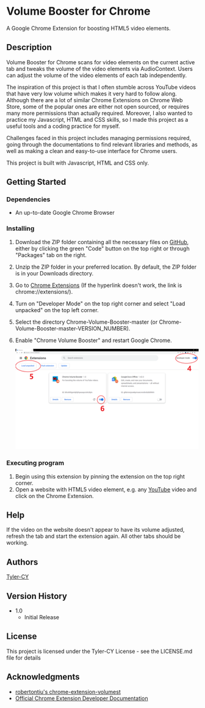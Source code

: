 # Volume Booster for Chrome

A Google Chrome Extension for boosting HTML5 video elements.

## Description

Volume Booster for Chrome scans for video elements on the current active tab and tweaks the volume of the
video elements via AudioContext. Users can adjust the volume of the video elements of each tab independently.

The inspiration of this project is that I often stumble across YouTube videos that have very low volume which makes it very hard to follow along.
Although there are a lot of similar Chrome Extensions on Chrome Web Store, some of the popular ones are either not open sourced, or requires many more permissions 
than actually required. Moreover, I also wanted to practice my Javascript, HTML and CSS skills, so I made this project as a useful tools and a coding practice for myself.

Challenges faced in this project includes managing permissions required, going through the documentations to find relevant libraries and methods, as well as making a clean and easy-to-use interface for Chrome users.

This project is built with Javascript, HTML and CSS only. 

## Getting Started

### Dependencies

* An up-to-date Google Chrome Browser

### Installing

1. Download the ZIP folder containing all the necessary files on [GitHub](https://github.com/Tyler-CY/Chrome-Volume-Booster), either by clicking the green "Code" button on the top right or through "Packages" tab on the right.
2. Unzip the ZIP folder in your preferred location. By default, the ZIP folder is in your Downloads directory.
3. Go to [Chrome Extensions](chrome://extensions/) (If the hyperlink doesn't work, the link is chrome://extensions/).
4. Turn on "Developer Mode" on the top right corner and select "Load unpacked" on the top left corner.
5. Select the directory Chrome-Volume-Booster-master (or Chrome-Volume-Booster-master-VERSION_NUMBER).
6. Enable "Chrome Volume Booster" and restart Google Chrome.

   ![Screenshot showing steps 4 to 6](setup_screenshot.png)

### Executing program

1. Begin using this extension by pinning the extension on the top right corner.
2. Open a website with HTML5 video element, e.g. any [YouTube](https://www.youtube.com) video and click on the Chrome Extension.

## Help

If the video on the website doesn't appear to have its volume adjusted, refresh the tab and start the extension again. All other tabs should be working.
## Authors

[Tyler-CY](https://github.com/Tyler-CY)

## Version History

* 1.0
    * Initial Release

## 

## License

This project is licensed under the Tyler-CY License - see the LICENSE.md file for details

## Acknowledgments

* [robertontiu's chrome-extension-volumest](https://github.com/robertontiu/chrome-extension-volumest)
* [Official Chrome Extension Developer Documentation](https://developer.chrome.com/docs/extensions/mv3/)
